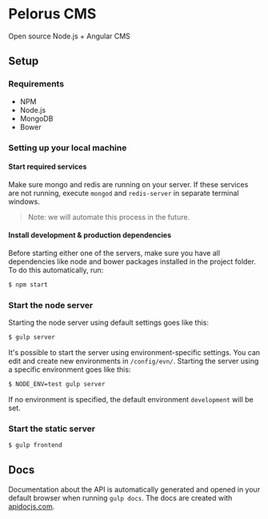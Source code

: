 # Pelorus CMS
Open source Node.js + Angular CMS

## Setup

### Requirements

* NPM
* Node.js
* MongoDB
* Bower

### Setting up your local machine

#### Start required services

Make sure mongo and redis are running on your server. If these services are not running, execute `mongod` and `redis-server` in separate terminal windows.

> Note: we will automate this process in the future.

#### Install development & production dependencies

Before starting either one of the servers, make sure you have all dependencies like node and bower packages installed in the project folder.
To do this automatically, run:

```sh
$ npm start
```

### Start the node server

Starting the node server using default settings goes like this:

```sh
$ gulp server
```

It's possible to start the server using environment-specific settings. You can edit and create new environments in `/config/evn/`.
Starting the server using a specific environment goes like this:

```sh
$ NODE_ENV=test gulp server
```

If no environment is specified, the default environment `development` will be set.

### Start the static server

```sh
$ gulp frontend
```

## Docs

Documentation about the API is automatically generated and opened in your default browser when running `gulp docs`. The docs are created with [apidocjs.com].

[apidocjs.com]: <http://apidocjs.com>
